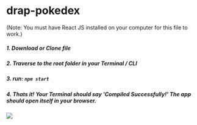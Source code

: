 # drap-pokedex

(Note: You must have React JS installed on your computer for this file to work.)

##### 1. Download or Clone file
##### 2. Traverse to the root folder in your Terminal / CLI
##### 3. run: `npm start` 
##### 4. Thats it! Your Terminal should say 'Compiled Successfully!' The app should open itself in your browser. 

![](drap-pokedex.gif)